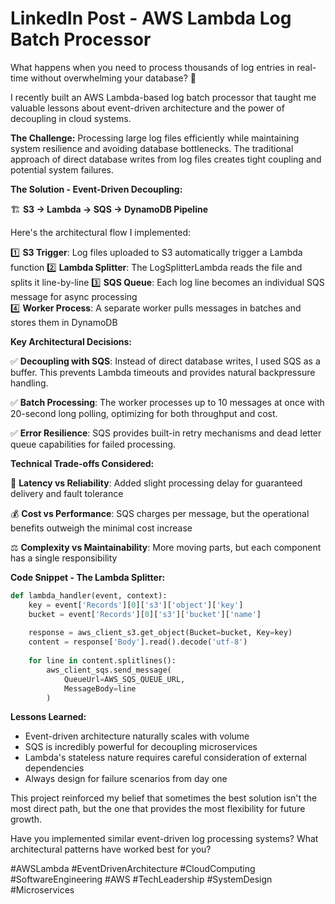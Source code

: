 # LinkedIn Post - AWS Lambda Log Batch Processor

What happens when you need to process thousands of log entries in real-time without overwhelming your database? 🤔

I recently built an AWS Lambda-based log batch processor that taught me valuable lessons about event-driven architecture and the power of decoupling in cloud systems.

**The Challenge:**
Processing large log files efficiently while maintaining system resilience and avoiding database bottlenecks. The traditional approach of direct database writes from log files creates tight coupling and potential system failures.

**The Solution - Event-Driven Decoupling:**

🏗️ **S3 → Lambda → SQS → DynamoDB Pipeline**

Here's the architectural flow I implemented:

1️⃣ **S3 Trigger**: Log files uploaded to S3 automatically trigger a Lambda function
2️⃣ **Lambda Splitter**: The LogSplitterLambda reads the file and splits it line-by-line
3️⃣ **SQS Queue**: Each log line becomes an individual SQS message for async processing  
4️⃣ **Worker Process**: A separate worker pulls messages in batches and stores them in DynamoDB

**Key Architectural Decisions:**

✅ **Decoupling with SQS**: Instead of direct database writes, I used SQS as a buffer. This prevents Lambda timeouts and provides natural backpressure handling.

✅ **Batch Processing**: The worker processes up to 10 messages at once with 20-second long polling, optimizing for both throughput and cost.

✅ **Error Resilience**: SQS provides built-in retry mechanisms and dead letter queue capabilities for failed processing.

**Technical Trade-offs Considered:**

🔄 **Latency vs Reliability**: Added slight processing delay for guaranteed delivery and fault tolerance

💰 **Cost vs Performance**: SQS charges per message, but the operational benefits outweigh the minimal cost increase

⚖️ **Complexity vs Maintainability**: More moving parts, but each component has a single responsibility

**Code Snippet - The Lambda Splitter:**
```python
def lambda_handler(event, context):
    key = event['Records'][0]['s3']['object']['key']
    bucket = event['Records'][0]['s3']['bucket']['name']
    
    response = aws_client_s3.get_object(Bucket=bucket, Key=key)
    content = response['Body'].read().decode('utf-8')
    
    for line in content.splitlines():
        aws_client_sqs.send_message(
            QueueUrl=AWS_SQS_QUEUE_URL, 
            MessageBody=line
        )
```

**Lessons Learned:**
- Event-driven architecture naturally scales with volume
- SQS is incredibly powerful for decoupling microservices
- Lambda's stateless nature requires careful consideration of external dependencies
- Always design for failure scenarios from day one

This project reinforced my belief that sometimes the best solution isn't the most direct path, but the one that provides the most flexibility for future growth.

Have you implemented similar event-driven log processing systems? What architectural patterns have worked best for you? 

#AWSLambda #EventDrivenArchitecture #CloudComputing #SoftwareEngineering #AWS #TechLeadership #SystemDesign #Microservices